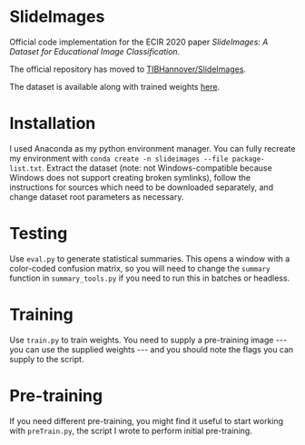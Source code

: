 # SlideImages
Official code implementation for the ECIR 2020 paper *SlideImages: A Dataset for Educational Image Classification*.

The official repository has moved to [TIBHannover/SlideImages](https://github.com/TIBHannover/SlideImages).

The dataset is available along with trained weights [here](https://data.uni-hannover.de/dataset/slideimages).

# Installation
I used Anaconda as my python environment manager. You can fully recreate my environment with `conda create -n slideimages --file package-list.txt`.  Extract the dataset (note: not Windows-compatible because Windows does not support creating broken symlinks), follow the instructions for sources which need to be downloaded separately, and change dataset root parameters as necessary. 

# Testing
Use `eval.py` to generate statistical summaries.  This opens a window with a color-coded confusion matrix, so you will need to change the `summary` function in `summary_tools.py` if you need to run this in batches or headless.

# Training
Use `train.py` to train weights.  You need to supply a pre-training image --- you can use the supplied weights --- and you should note the flags you can supply to the script.

# Pre-training
If you need different pre-training, you might find it useful to start working with `preTrain.py`, the script I wrote to perform initial pre-training.
